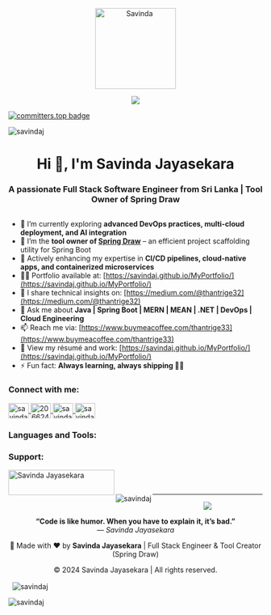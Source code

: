 <p align="center">
    <img src="https://github.com/SavindaJayasekara/SavindaJayasekara/assets/124574201/7f63fe15-87e6-48ce-a7e5-4f66528d426d"      
      alt="Savinda" width="160" height="160">
</p>

<p align="center">
  <a href="https://github.com/DenverCoder1/readme-typing-svg">
    <img src="https://readme-typing-svg.herokuapp.com?lines=HI+I'm+Savinda+Jayasekara;Full+Stack+Software+Engineer;Tool+Owner+of+Spring+Draw;MERN%20|%20MEAN%20|%20SpringBoot%20|%20.NET;CI/CD%20%7C%20AWS%20%7C%20Azure%20%7C%20GCP&center=true&width=500&height=50">
  </a>
</p>

[![committers.top badge](https://user-badge.committers.top/sri_lanka/savindaJ.svg)](https://user-badge.committers.top/sri_lanka/savindaJ)
<p align="left">
  <img src="https://komarev.com/ghpvc/?username=savindaj&label=Profile%20views&color=0e75b6&style=flat" alt="savindaj" />
</p>

<h1 align="center">Hi 👋, I'm Savinda Jayasekara</h1>
<h3 align="center">A passionate Full Stack Software Engineer from Sri Lanka | Tool Owner of Spring Draw</h3>

<p align="left">
  <a href="https://twitter.com/" target="blank">
    <img src="https://img.shields.io/twitter/follow/?logo=twitter&style=for-the-badge" alt="" />
  </a>
</p>

- 🌱 I’m currently exploring **advanced DevOps practices, multi-cloud deployment, and AI integration**
- 🧰 I’m the **tool owner of [Spring Draw](https://github.com/SavindaJayasekara/spring-draw)** – an efficient project scaffolding utility for Spring Boot
- 🧠 Actively enhancing my expertise in **CI/CD pipelines, cloud-native apps, and containerized microservices**
- 👨‍💻 Portfolio available at: [https://savindaj.github.io/MyPortfolio/](https://savindaj.github.io/MyPortfolio/)
- 📝 I share technical insights on: [https://medium.com/@thantrige32](https://medium.com/@thantrige32)
- 💬 Ask me about **Java | Spring Boot | MERN | MEAN | .NET | DevOps | Cloud Engineering**
- 📫 Reach me via: [https://www.buymeacoffee.com/thantrige33](https://www.buymeacoffee.com/thantrige33)
- 📄 View my résumé and work: [https://savindaj.github.io/MyPortfolio/](https://savindaj.github.io/MyPortfolio/)
- ⚡ Fun fact: **Always learning, always shipping 👨‍💻**

<h3 align="left">Connect with me:</h3>
<p align="left">
  <a href="https://linkedin.com/in/savinda jayasekara" target="blank">
    <img align="center" src="https://raw.githubusercontent.com/rahuldkjain/github-profile-readme-generator/master/src/images/icons/Social/linked-in-alt.svg" alt="savinda jayasekara" height="30" width="40" />
  </a>
  <a href="https://stackoverflow.com/users/20662469" target="blank">
    <img align="center" src="https://raw.githubusercontent.com/rahuldkjain/github-profile-readme-generator/master/src/images/icons/Social/stack-overflow.svg" alt="20662469" height="30" width="40" />
  </a>
  <a href="https://fb.com/savinda jayasekara" target="blank">
    <img align="center" src="https://raw.githubusercontent.com/rahuldkjain/github-profile-readme-generator/master/src/images/icons/Social/facebook.svg" alt="savinda jayasekara" height="30" width="40" />
  </a>
  <a href="https://medium.com/savinda" target="blank">
    <img align="center" src="https://raw.githubusercontent.com/rahuldkjain/github-profile-readme-generator/master/src/images/icons/Social/medium.svg" alt="savinda" height="30" width="40" />
  </a>
</p>

<h3 align="left">Languages and Tools:</h3>

<!-- Tools section remains unchanged; preserving all icons as requested -->

<!-- Place existing tool icons section here -->

<h3 align="left">Support:</h3>
<p>
  <a href="https://ko-fi.com/Savinda Jayasekara">
    <img align="left" src="https://cdn.ko-fi.com/cdn/kofi3.png?v=3" height="50" width="210" alt="Savinda Jayasekara" />
  </a>
</p>
<br><br>

<p>
  <img align="left" src="https://github-readme-stats.vercel.app/api/top-langs?username=savindaj&show_icons=true&locale=en&layout=compact" alt="savindaj" />
</p>

---

<p align="center">
  <img src="https://capsule-render.vercel.app/api?type=waving&color=gradient&height=100&section=footer"/>
</p>

<p align="center">
  <b>“Code is like humor. When you have to explain it, it’s bad.”</b><br/>
  <i>— Savinda Jayasekara</i>
</p>

<p align="center">
  🚀 Made with ❤️ by <strong>Savinda Jayasekara</strong> | Full Stack Engineer & Tool Creator (Spring Draw)
</p>

<p align="center">
  © 2024 Savinda Jayasekara | All rights reserved.
</p>



<p>&nbsp;
  <img align="center" src="https://github-readme-stats.vercel.app/api?username=savindaj&show_icons=true&locale=en" alt="savindaj" />
</p>

<p>
  <img align="center" src="https://github-readme-streak-stats.herokuapp.com/?user=savindaj&" alt="savindaj" />
</p>
